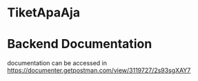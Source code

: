 # TiketApaAja
 
# Backend Documentation
documentation can be accessed in https://documenter.getpostman.com/view/3119727/2s93sgXAY7
